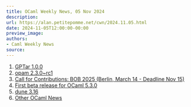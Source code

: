 ```yaml
---
title: OCaml Weekly News, 05 Nov 2024
description:
url: https://alan.petitepomme.net/cwn/2024.11.05.html
date: 2024-11-05T12:00:00-00:00
preview_image:
authors:
- Caml Weekly News
source:
---
```


<ol><li><a href="https://alan.petitepomme.net/cwn/2024.11.05.html#1">GPTar 1.0.0</a></li><li><a href="https://alan.petitepomme.net/cwn/2024.11.05.html#2">opam 2.3.0~rc1</a></li><li><a href="https://alan.petitepomme.net/cwn/2024.11.05.html#3">Call for Contributions: BOB 2025 (Berlin, March 14 - Deadline Nov 15)</a></li><li><a href="https://alan.petitepomme.net/cwn/2024.11.05.html#4">First beta release for OCaml 5.3.0</a></li><li><a href="https://alan.petitepomme.net/cwn/2024.11.05.html#5">dune 3.16</a></li><li><a href="https://alan.petitepomme.net/cwn/2024.11.05.html#6">Other OCaml News</a></li></ol>
